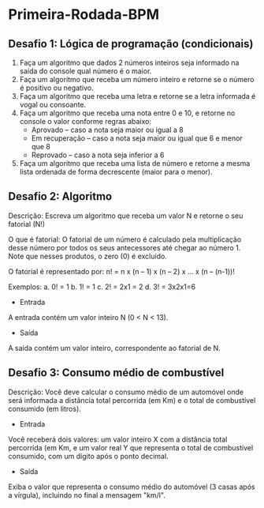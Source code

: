 # Primeira-Rodada-BPM
## Desafio 1: Lógica de programação (condicionais)
1.	Faça um algoritmo que dados 2 números inteiros seja informado na saída do console qual número é o maior.
2.	Faça um algoritmo que receba um número inteiro e retorne se o número é positivo ou negativo.
3.	Faça um algoritmo que receba uma letra e retorne se a letra informada é vogal ou consoante.
4.	Faça um algoritmo que receba uma nota entre 0 e 10, e retorne no console o valor conforme regras abaixo:
     - Aprovado – caso a nota seja maior ou igual a 8
     - Em recuperação – caso a nota seja maior ou igual que 6 e menor que 8
     - Reprovado – caso a nota seja inferior a 6
5.	Faça um algoritmo que receba uma lista de número e retorne a mesma lista ordenada de forma decrescente (maior para o menor).

## Desafio 2: Algoritmo

  Descrição: Escreva um algoritmo que receba um valor N e retorne o seu fatorial (N!)

  O que é fatorial: O fatorial de um número é calculado pela multiplicação desse número por todos os seus 
  antecessores até chegar ao número 1. Note que nesses produtos, o zero (0) é excluído.

  O fatorial é representado por:
  n! = n x (n – 1) x (n – 2) x ... x (n – (n-1))!

  Exemplos: 
  a.	0! = 1
  b.	1! = 1
  c.	2! = 2x1 = 2
  d.	3! = 3x2x1=6

  - Entrada

  A entrada contém um valor inteiro N (0 < N < 13).

  - Saída

  A saída contém um valor inteiro, correspondente ao fatorial de N.

  ## Desafio 3: Consumo médio de combustível

  Descrição: Você deve calcular o consumo médio de um automóvel onde será informada a
  distância total percorrida (em Km) e o total de combustível consumido (em
  litros).

  - Entrada

  Você receberá dois valores: um valor inteiro X com a distância total percorrida
  (em Km, e um valor real Y que representa o total de combustível consumido, com
  um dígito após o ponto decimal.

  - Saída

  Exiba o valor que representa o consumo médio do automóvel (3 casas após a
  vírgula), incluindo no final a mensagem "km/l". 
